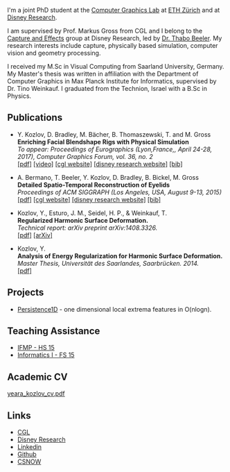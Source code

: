 I'm a joint PhD student at the [Computer Graphics Lab](https://graphics.ethz.ch/) at [ETH Zürich](http://www.ethz.ch) and at [Disney Research](http://www.disneyresearch.com/).

I am supervised by Prof. Markus Gross from CGL and I belong to the [Capture and Effects](https://www.disneyresearch.com/research-labs/disney-research-zurich/dr-zurich-capture-effects/) group at Disney Research, led by [Dr. Thabo Beeler](https://graphics.ethz.ch/~dbeeler/). My research interests include capture, physically based simulation, computer vision and geometry processing.

I received my M.Sc in Visual Computing from Saarland University, Germany. My Master's thesis was written in affiliation with the Department of Computer Graphics in Max Planck Institute for Informatics, supervised by Dr. Tino Weinkauf. I graduated from the Technion, Israel with a B.Sc in Physics. 

Publications
-------------
+  Y. Kozlov, D. Bradley, M. Bächer, B. Thomaszewski, T. and M. Gross <br>
<b> Enriching Facial Blendshape Rigs with Physical Simulation </b> <br>
<i> To appear: Proceedings of Eurographics (Lyon,France,, April 24-28, 2017), Computer Graphics Forum, vol. 36, no. 2  </i> <br>
[[pdf]](pdf/kozlov2017.pdf) [[video]](video/koz17a.mp4) [[cgl website]](https://cgl.ethz.ch/publications/papers/paperKoz17a.php) [[disney research website]](https://www.disneyresearch.com/publication/enriching-facial-blendshape-rigs-with-physical-simulation/) [[bib]](https://cgl.ethz.ch/Downloads/Publications/Papers/2017/Koz17a/Koz17a.bib)

+  A. Bermano, T. Beeler, Y. Kozlov, D. Bradley, B. Bickel, M. Gross <br>
<b> Detailed Spatio-Temporal Reconstruction of Eyelids </b>	<br>
<i> Proceedings of ACM SIGGRAPH (Los Angeles, USA, August 9-13, 2015) </i> <br>
[[pdf]](pdf/detailed_spatio_temporal_reconstruction_of_eyelids.pdf) [[cgl website]](https://cgl.ethz.ch/publications/papers/paperber15a.php) [[disney research website]](http://www.disneyresearch.com/publication/eyelidreconstruction/) [[bib]](https://cgl.ethz.ch/Downloads/Publications/Papers/2015/ber15a/ber15a.bib)

+ Kozlov, Y., Esturo, J. M., Seidel, H. P., & Weinkauf, T. <br>
<b> Regularized Harmonic Surface Deformation. </b>  <br>
<i> Technical report: arXiv preprint arXiv:1408.3326.</i> <br>
[[pdf]](pdf/regularized_harmonics_surface_deformation.pdf) [[arXiv]](http://arxiv.org/abs/1408.3326)

+ Kozlov, Y. <br>
<b>Analysis of Energy Regularization for Harmonic Surface Deformation. </b> <br> 
<i> Master Thesis, Universität des Saarlandes, Saarbrücken. 2014. </i> <br>
[[pdf]](pdf/analysis_of_energy_regularization_for_harmonic.pdf)

Projects
--------
+ [Persistence1D](http://people.mpi-inf.mpg.de/~weinkauf/notes/persistence1d.html) - one dimensional local extrema features in O(nlogn).  

Teaching Assistance
-------------------
+ [IFMP - HS 15](ifmp15/index.html)
+ [Informatics I - FS 15](https://graphics.ethz.ch/teaching/info1_15/home.php)

Academic CV
-----------
[yeara_kozlov_cv.pdf](pdf/yeara_kozlov_cv.pdf)

Links
-----
+ [CGL](https://graphics.ethz.ch/)
+ [Disney Research](http://www.disneyresearch.com/)
+ [Linkedin](http://de.linkedin.com/pub/yeara-kozlov/4/aa9/24a)
+ [Github](http://github.com/yeara)
+ [CSNOW](http://www.frauen.inf.ethz.ch)